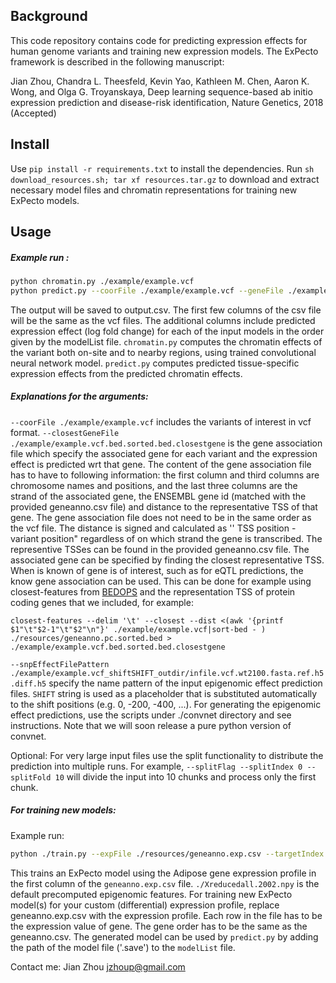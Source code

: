 ## Background

This code repository contains code for predicting expression effects for human genome variants and training new expression models. The ExPecto framework is described in the following manuscript:

Jian Zhou, Chandra L. Theesfeld, Kevin Yao, Kathleen M. Chen, Aaron K. Wong,  and Olga G. Troyanskaya, Deep learning sequence-based ab initio expression prediction and disease-risk identification, Nature Genetics, 2018 (Accepted)

## Install
Use `pip install -r requirements.txt` to install the dependencies.
Run `sh download_resources.sh; tar xf resources.tar.gz` to download and extract necessary model files and chromatin representations for training new ExPecto models.
## Usage

##### Example run :
```bash
python chromatin.py ./example/example.vcf
python predict.py --coorFile ./example/example.vcf --geneFile ./example/example.vcf.bed.sorted.bed.closestgene --snpEffectFilePattern ./example/example.vcf.shift_SHIFT.diff.h5 --modelList ./resources/modellist --output output.csv
```

The output will be saved to output.csv. The first few columns of the csv file will be the same as the vcf files. The additional columns include predicted expression effect (log fold change) for each of the input models in the order given by the modelList file. `chromatin.py` computes the chromatin effects of the variant both on-site and to nearby regions, using trained convolutional neural network model. `predict.py` computes predicted tissue-specific expression effects from the predicted chromatin effects.

#####  Explanations for the arguments:

`--coorFile ./example/example.vcf` includes the variants of interest in vcf format.
`--closestGeneFile ./example/example.vcf.bed.sorted.bed.closestgene` is the gene association file which specify the associated gene for each variant and the expression effect is predicted wrt that gene. The content of the gene association file has to have to following information: the first column and third columns are chromosome names and positions, and the last three columns are the strand of the associated gene, the ENSEMBL gene id (matched with the provided geneanno.csv file) and distance to the representative TSS of that gene. The gene association file does not need to be in the same order as the vcf file. The distance is signed and calculated as '' TSS position - variant position" regardless of on which strand the gene is transcribed. The representive TSSes can be found in the provided geneanno.csv file. The associated gene can be specified by finding the closest representative TSS. When is known of gene is of interest, such as for eQTL predictions, the know gene association can be used. This can be done for example using closest-features from [BEDOPS](https://bedops.readthedocs.io/en/latest/) and the representation TSS of protein coding genes that we included, for example:
```
closest-features --delim '\t' --closest --dist <(awk '{printf $1"\t"$2-1"\t"$2"\n"}' ./example/example.vcf|sort-bed - ) ./resources/geneanno.pc.sorted.bed > ./example/example.vcf.bed.sorted.bed.closestgene
```

`--snpEffectFilePattern ./example/example.vcf_shiftSHIFT_outdir/infile.vcf.wt2100.fasta.ref.h5.diff.h5` specify the name pattern of the input epigenomic effect prediction files. `SHIFT` string is used as a placeholder that is substituted automatically to the shift positions (e.g. 0, -200, -400, ...). For generating the epigenomic effect predictions, use the scripts under ./convnet directory and see instructions. Note that we will soon release a pure python version of convnet.

Optional:  For very large input files use the split functionality to distribute the prediction into multiple runs. For example, `--splitFlag --splitIndex 0 --splitFold 10` will divide the input into 10 chunks and process only the first chunk.

##### For training new models:

Example run:
```bash
python ./train.py --expFile ./resources/geneanno.exp.csv --targetIndex 1 --output model.adipose
```

This trains an ExPecto model using the Adipose gene expression profile in the first column of the `geneanno.exp.csv` file. `./Xreducedall.2002.npy` is the default precomputed epigenomic features. For training new ExPecto model(s) for your custom (differential) expression profile, replace geneanno.exp.csv with the expression profile. Each row in the file has to be the expression value of gene. The gene order has to be the same as the geneanno.csv. The generated model can be used by `predict.py` by adding the path of the model file ('.save') to the `modelList` file.


Contact me: Jian Zhou [jzhoup@gmail.com](mailto:jzhoup@gmail.com)
